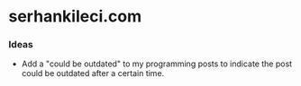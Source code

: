 # serhankileci.com

### Ideas

- Add a "could be outdated" to my programming posts to indicate the post could be outdated after a certain time.
